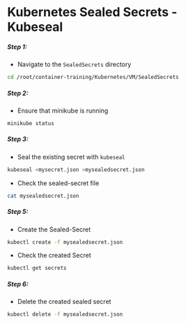 # Kubernetes Sealed Secrets - Kubeseal


##### Step 1:

* Navigate to the `SealedSecrets` directory

```bash
cd /root/container-training/Kubernetes/VM/SealedSecrets
```


##### Step 2:

* Ensure that minikube is running

```bash
minikube status
```


##### Step 3:

* Seal the existing secret with `kubeseal`

```bash
kubeseal <mysecret.json >mysealedsecret.json
```

* Check the sealed-secret file 

```bash
cat mysealedsecret.json
```


##### Step 5:

* Create the Sealed-Secret

```bash
kubectl create -f mysealedsecret.json
```

* Check the created Secret

```bash
kubectl get secrets
```


##### Step 6:

* Delete the created sealed secret 

```bash
kubectl delete -f mysealedsecret.json
```

